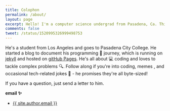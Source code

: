 ```yaml
---
title: Colophon
permalink: /about/
layout: page
excerpt: Hello! I'm a computer science undergrad from Pasadena, Ca. This blog will be used to  document my programming journey, running on jekyll, hosting on github pages
comments: false
tweet: /status/1520995326999498753
---
```


He's a student from Los Angeles and goes to Pasadena City College. He started a blog to document his programming 🎒 journey, which is running on [jekyll](https://jekyllrb.com) and hosted on [gitHub Pages](https://pages.github.com). He's all about 💻 coding and loves to tackle complex problems 🔍. Follow along if you're into coding, memes , and occasional tech-related jokes 💾 - he promises they're all byte-sized!

If you have a question, just send a letter to him.

**email ✨**

- <a href="mailto:{{ site.author.email }}"> {{ site.author.email }}</a>